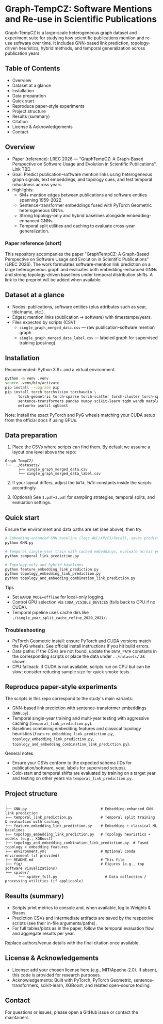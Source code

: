 # Graph-TempCZ: Software Mentions and Re-use in Scientific Publications

Graph-TempCZ is a large-scale heterogeneous graph dataset and experiment suite for studying how scientific publications mention and re-use software over time. It includes GNN-based link prediction, topology-driven heuristics, hybrid methods, and temporal generalization across publication years.

<!-- Optional figures
![Top 10 software overall](top10software.png)
![Top 10 software by publication year](top_10software_of_each_year.png)
-->

## Table of Contents
- Overview
- Dataset at a glance
- Installation
- Data preparation
- Quick start
- Reproduce paper-style experiments
- Project structure
- Results (summary)
- Citation
- License & Acknowledgements
- Contact

## Overview
- Paper (reference): LREC 2026 — "GraphTempCZ: A Graph-Based Perspective on Software Usage and Evolution in Scientific Publications". Link TBD.
- Goal: Predict publication–software mention links using heterogeneous graph signals, text embeddings, and topology cues, and test temporal robustness across years.
- Highlights:
   - 6M+ mention edges between publications and software entities spanning 1959–2022.
   - Sentence-transformer embeddings fused with PyTorch Geometric heterogeneous GNNs.
   - Strong topology-only and hybrid baselines alongside embedding-enhanced GNNs.
   - Temporal split utilities and caching to evaluate cross-year generalization.

### Paper reference (short)
This repository accompanies the paper "GraphTempCZ: A Graph-Based Perspective on Software Usage and Evolution in Scientific Publications" (LREC 2026). The work formulates software-mention link prediction on a large heterogeneous graph and evaluates both embedding-enhanced GNNs and strong topology-driven baselines under temporal distribution shifts. A link to the preprint will be added when available.

## Dataset at a glance
- Nodes: publications, software entities (plus attributes such as year, title/name, etc.).
- Edges: mention links (publication → software) with timestamps/years.
- Files expected by scripts (CSV):
   - `single_graph_merged_data.csv` — raw publication–software mention graph.
   - `single_graph_merged_data_label.csv` — labeled graph for supervised training (pos/neg).

## Installation
Recommended: Python 3.9+ and a virtual environment.

```bash
python -m venv .venv
source .venv/bin/activate
pip install --upgrade pip
pip install torch torchvision torchaudio \
      torch-geometric torch-sparse torch-scatter torch-cluster torch-spline-conv \
      sentence-transformers pandas numpy scikit-learn tqdm wandb matplotlib seaborn \
      networkx psutil xgboost
```

Note: Install the exact PyTorch and PyG wheels matching your CUDA setup from the official docs if using GPUs.

## Data preparation
1) Place the CSVs where scripts can find them. By default we assume a layout one level above the repo:

```
Graph-TempCZ/
└── ../datasets/
      ├── single_graph_merged_data.csv
      └── single_graph_merged_data_label.csv
```

2) If your layout differs, adjust the `DATA_PATH` constants inside the scripts accordingly.

3) (Optional) See `1.pdf`–`3.pdf` for sampling strategies, temporal splits, and evaluation settings.

## Quick start
Ensure the environment and data paths are set (see above), then try:

```bash
# Embedding-enhanced GNN baseline (logs AUC/AP/F1/Recall, saves predictions)
python GNN.py

# Temporal single-year train with cached embeddings; evaluate across years
python temporal_link_prediction.py

# Topology-only and hybrid baselines
python feature_embedding_link_prediction.py
python topology_embedding_link_prediction.py
python topology_and_embedding_combination_link_prediction.py
```

Tips
- Set `WANDB_MODE=offline` for local-only logging.
- Control GPU selection via `CUDA_VISIBLE_DEVICES` (falls back to CPU if no CUDA).
- Temporal pipeline uses cache dirs like `./single_year_split_cache_refine_2020_2021/`.

### Troubleshooting
- PyTorch Geometric install: ensure PyTorch and CUDA versions match the PyG wheels. See official install instructions if you hit build errors.
- Data paths: if the CSVs are not found, update the `DATA_PATH` constants in the corresponding scripts or place the data under `../datasets/` as shown.
- CPU fallback: if CUDA is not available, scripts run on CPU but can be slow; consider reducing sample size for quick smoke tests.

## Reproduce paper-style experiments
The scripts in this repo correspond to the study's main variants:
- GNN-based link prediction with sentence-transformer embeddings (`GNN.py`).
- Temporal single-year training and multi-year testing with aggressive caching (`temporal_link_prediction.py`).
- Baselines combining embedding features and classical topology heuristics (`feature_embedding_link_prediction.py`, `topology_embedding_link_prediction.py`, `topology_and_embedding_combination_link_prediction.py`).

General notes
- Ensure your CSVs conform to the expected schema (IDs for publication/software, year, labels for supervised setups).
- Cold-start and temporal shifts are evaluated by training on a target year and testing on other years via `temporal_link_prediction.py`.

## Project structure
```
.
├── GNN.py                                  # Embedding-enhanced GNN link prediction
├── temporal_link_prediction.py             # Temporal split training & evaluation with caching
├── feature_embedding_link_prediction.py    # Embedding + classical ML baselines
├── topology_embedding_link_prediction.py   # Topology heuristics + models (e.g., XGBoost)
├── topology_and_embedding_combination_link_prediction.py  # Fused topology + embedding features
├── environment.yml                         # Optional conda environment (if provided)
├── README.md                               # This file
├── fig/                                    # Figures (e.g., top software visualizations)
└── spider/
      └── spider_full.py                      # Data collection / processing utilities (if applicable)
```

## Results (summary)
- Scripts print metrics to console and, when available, log to Weights & Biases.
- Prediction CSVs and intermediate artifacts are saved by the respective scripts (see their in-file arguments/paths).
- For full tables/plots as in the paper, follow the temporal evaluation flow and aggregate results per year.

Replace authors/venue details with the final citation once available.

## License & Acknowledgements
- License: add your chosen license here (e.g., MIT/Apache-2.0). If absent, this code is provided for research purposes.
- Acknowledgements: Built with PyTorch, PyTorch Geometric, sentence-transformers, scikit-learn, XGBoost, and related open-source tooling.

## Contact
For questions or issues, please open a GitHub issue or contact the maintainers.
